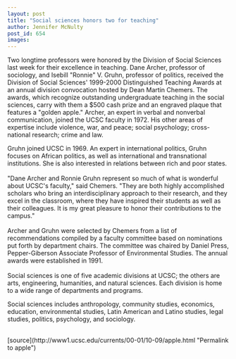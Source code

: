 ```yaml
---
layout: post
title: "Social sciences honors two for teaching"
author: Jennifer McNulty
post_id: 654
images:
---
```


<p>
  Two longtime professors were honored by the Division of Social Sciences last week for their excellence in teaching. Dane Archer, professor of sociology, and Isebill "Ronnie" V. Gruhn, professor of politics, received the Division of Social Sciences' 1999-2000 Distinguished Teaching Awards at an annual division convocation hosted by Dean Martin Chemers. The awards, which recognize outstanding undergraduate teaching in the social sciences, carry with them a $500 cash prize and an engraved plaque that features a "golden apple." Archer, an expert in verbal and nonverbal communication, joined the UCSC faculty in 1972. His other areas of expertise include violence, war, and peace; social psychology; cross-national research; crime and law.
</p>
<p>
  Gruhn joined UCSC in 1969. An expert in international politics, Gruhn focuses on African politics, as well as international and transnational institutions. She is also interested in relations between rich and poor states.<br>
  <br>
  "Dane Archer and Ronnie Gruhn represent so much of what is wonderful about UCSC's faculty," said Chemers. "They are both highly accomplished scholars who bring an interdisciplinary approach to their research, and they excel in the classroom, where they have inspired their students as well as their colleagues. It is my great pleasure to honor their contributions to the campus."<br>
  <br>
  Archer and Gruhn were selected by Chemers from a list of recommendations compiled by a faculty committee based on nominations put forth by department chairs. The committee was chaired by Daniel Press, Pepper-Giberson Associate Professor of Environmental Studies. The annual awards were established in 1991.<br>
  <br>
  Social sciences is one of five academic divisions at UCSC; the others are arts, engineering, humanities, and natural sciences. Each division is home to a wide range of departments and programs.
</p>
<p>
  Social sciences includes anthropology, community studies, economics, education, environmental studies, Latin American and Latino studies, legal studies, politics, psychology, and sociology.<br>
  <br>

</p>
[source](http://www1.ucsc.edu/currents/00-01/10-09/apple.html "Permalink to apple")

